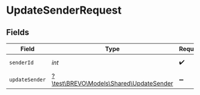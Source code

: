 # UpdateSenderRequest


## Fields

| Field                                                                          | Type                                                                           | Required                                                                       | Description                                                                    |
| ------------------------------------------------------------------------------ | ------------------------------------------------------------------------------ | ------------------------------------------------------------------------------ | ------------------------------------------------------------------------------ |
| `senderId`                                                                     | *int*                                                                          | :heavy_check_mark:                                                             | Id of the sender                                                               |
| `updateSender`                                                                 | [?\test\BREVO\Models\Shared\UpdateSender](../../models/shared/UpdateSender.md) | :heavy_minus_sign:                                                             | sender's name                                                                  |